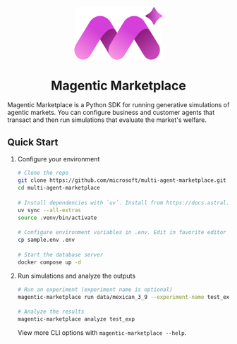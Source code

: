 <div align='center'>
    <img src="magentic-m.svg" alt="Magentic Marketplace Logo" width="200"/>
    <h1>Magentic Marketplace</h1>
</div>

Magentic Marketplace is a Python SDK for running generative simulations of agentic markets.
You can configure business and customer agents that transact and then run simulations that evaluate the market's welfare.

<!-- ![Magentic Marketplace](/.github/images/landing.png) -->

## Quick Start

1. Configure your environment

    ```bash
    # Clone the repo
    git clone https://github.com/microsoft/multi-agent-marketplace.git
    cd multi-agent-marketplace

    # Install dependencies with `uv`. Install from https://docs.astral.sh/uv/
    uv sync --all-extras
    source .venv/bin/activate

    # Configure environment variables in .env. Edit in favorite editor
    cp sample.env .env

    # Start the database server
    docker compose up -d
    ```

2. Run simulations and analyze the outputs

    ```bash
    # Run an experiment (experiment name is optional)
    magentic-marketplace run data/mexican_3_9 --experiment-name test_exp

    # Analyze the results
    magentic-marketplace analyze test_exp
    ```

    View more CLI options with `magentic-marketplace --help`.
